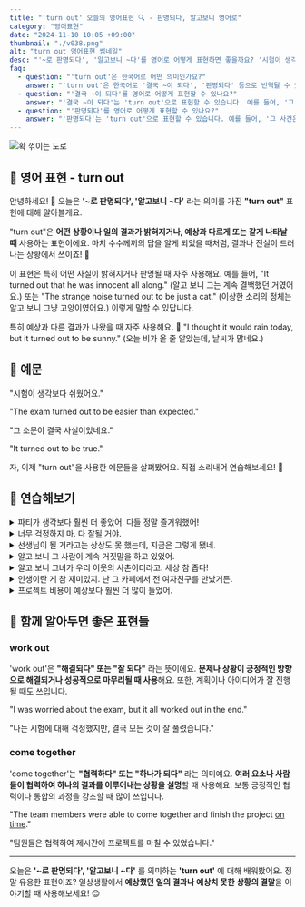 ```yaml
---
title: "'turn out' 오늘의 영어표현 🔍 - 판명되다, 알고보니 영어로"
category: "영어표현"
date: "2024-11-10 10:05 +09:00"
thumbnail: "./v038.png"
alt: "turn out 영어표현 썸네일"
desc: "'~로 판명되다', '알고보니 ~다'를 영어로 어떻게 표현하면 좋을까요? '시험이 생각보다 쉬웠어요.', '그 소문이 결국 사실이었네요.' 등을 영어로 표현하는 법을 배워봅시다. 다양한 예문을 통해서 연습하고 본인의 표현으로 만들어 보세요."
faq:
  - question: "'turn out'은 한국어로 어떤 의미인가요?"
    answer: "'turn out'은 한국어로 '결국 ~이 되다', '판명되다' 등으로 번역될 수 있습니다. 어떤 일이 예상과 다르게 진행되거나 결과가 드러날 때 사용합니다."
  - question: "'결국 ~이 되다'를 영어로 어떻게 표현할 수 있나요?"
    answer: "'결국 ~이 되다'는 'turn out'으로 표현할 수 있습니다. 예를 들어, '그 프로젝트는 결국 성공적으로 끝났어'는 'The project turned out to be a success'로 말할 수 있습니다."
  - question: "'판명되다'를 영어로 어떻게 표현할 수 있나요?"
    answer: "'판명되다'는 'turn out'으로 표현할 수 있습니다. 예를 들어, '그 사건은 나중에 무죄로 판명되었어'는 'The case turned out to be innocent later'로 말할 수 있습니다."
---
```


![확 꺾이는 도로](./v038-1.jpg)

## 🌟 영어 표현 - turn out

안녕하세요! 👋 오늘은 **'~로 판명되다', '알고보니 ~다'** 라는 의미를 가진 **"turn out"** 표현에 대해 알아볼게요.

"turn out"은 **어떤 상황이나 일의 결과가 밝혀지거나, 예상과 다르게 또는 같게 나타날 때** 사용하는 표현이에요. 마치 수수께끼의 답을 알게 되었을 때처럼, 결과나 진실이 드러나는 상황에서 쓰이죠! 🎯

이 표현은 특히 어떤 사실이 밝혀지거나 판명될 때 자주 사용해요. 예를 들어, "It turned out that he was innocent all along." (알고 보니 그는 계속 결백했던 거였어요.) 또는 "The strange noise turned out to be just a cat." (이상한 소리의 정체는 알고 보니 그냥 고양이였어요.) 이렇게 말할 수 있답니다.

특히 예상과 다른 결과가 나왔을 때 자주 사용해요. 🤔 "I thought it would rain today, but it turned out to be sunny." (오늘 비가 올 줄 알았는데, 날씨가 맑네요.)

<script async src="https://pagead2.googlesyndication.com/pagead/js/adsbygoogle.js?client=ca-pub-1465612013356152"
     crossorigin="anonymous"></script>
<!-- engple-horizontal-ad -->

<ins class="adsbygoogle"
     style="display:block"
     data-ad-client="ca-pub-1465612013356152"
     data-ad-slot="2106896038"
     data-ad-format="auto"
     data-full-width-responsive="true"></ins>

<script>
     (adsbygoogle = window.adsbygoogle || []).push({});
</script>

## 📖 예문

"시험이 생각보다 쉬웠어요."

"The exam turned out to be easier than expected."

"그 소문이 결국 사실이었네요."

"It turned out to be true."

자, 이제 "turn out"을 사용한 예문들을 살펴봤어요. 직접 소리내어 연습해보세요! 🎤

## 💬 연습해보기

<details>
<summary>파티가 생각보다 훨씬 더 좋았어. 다들 정말 즐거워했어!</summary>
<span>The party turned out better than we expected. Everyone <a href="/blog/vocab-1/002.have-a-blast/">had a blast</a>!</span>
</details>

<details>
<summary>너무 걱정하지 마. 다 잘될 거야.</summary>
<span>Don't worry too much. Everything will turn out fine.</span>
</details>

<details>
<summary>선생님이 될 거라고는 상상도 못 했는데, 지금은 그렇게 됐네.</summary>
<span>I never thought I'd become a teacher, but that's how things turned out.</span>
</details>

<details>
<summary>알고 보니 그 사람이 계속 거짓말을 하고 있었어.</summary>
<span>It turns out he was lying the whole time.</span>
</details>

<details>
<summary>알고 보니 그녀가 우리 이웃의 사촌이더라고. 세상 참 좁다!</summary>
<span>She turned out to be my neighbor's cousin. What a small world!</span>
</details>

<details>
<summary>인생이란 게 참 재미있지. 난 그 카페에서 전 여자친구를 만났거든.</summary>
<span>Funny how things turn out sometimes. I met my ex at that coffee shop.</span>
</details>

<details>
<summary>프로젝트 비용이 예상보다 훨씬 더 많이 들었어.</summary>
<span>The project turned out to be much more <a href="/blog/in-english/317.expensive/">expensive</a> than we planned.</span>
</details>

## 🤝 함께 알아두면 좋은 표현들

### work out

'work out'은 **"해결되다" 또는 "잘 되다"** 라는 뜻이에요. **문제나 상황이 긍정적인 방향으로 해결되거나 성공적으로 마무리될 때 사용**해요. 또한, 계획이나 아이디어가 잘 진행될 때도 쓰입니다.

"I was worried about the exam, but it all worked out in the end."

"나는 시험에 대해 걱정했지만, 결국 모든 것이 잘 풀렸습니다."

### come together

'come together'는 **"협력하다" 또는 "하나가 되다"** 라는 의미예요. **여러 요소나 사람들이 협력하여 하나의 결과를 이루어내는 상황을 설명**할 때 사용해요. 보통 긍정적인 협력이나 통합의 과정을 강조할 때 많이 쓰입니다.

"The team members were able to come together and finish the project [on time](/blog/vocab-1/043.on-time/)."

"팀원들은 협력하여 제시간에 프로젝트를 마칠 수 있었습니다."

---

오늘은 **'~로 판명되다', '알고보니 ~다'** 를 의미하는 **'turn out'** 에 대해 배워봤어요. 정말 유용한 표현이죠? 일상생활에서 **예상했던 일의 결과나 예상치 못한 상황의 결말**을 이야기할 때 사용해보세요! 😊
